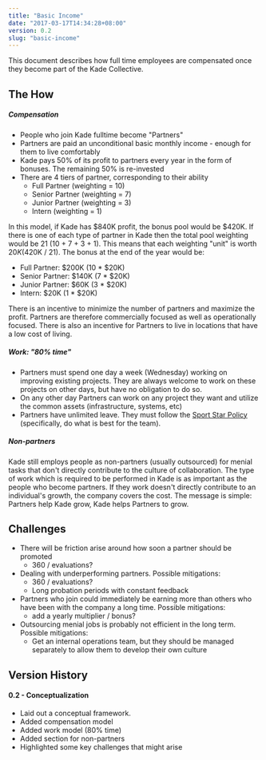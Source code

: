 ```yaml
---
title: "Basic Income"
date: "2017-03-17T14:34:28+08:00"
version: 0.2
slug: "basic-income"
---
```



This document describes how full time employees are compensated once they become part of the Kade Collective.


## The How

##### Compensation

- People who join Kade fulltime become "Partners"
- Partners are paid an unconditional basic monthly income - enough for them to live comfortably
- Kade pays 50% of its profit to partners every year in the form of bonuses. The remaining 50% is re-invested
- There are 4 tiers of partner, corresponding to their ability
    - Full Partner (weighting = 10)
    - Senior Partner (weighting = 7)
    - Junior Partner (weighting = 3)
    - Intern (weighting = 1)

In this model, if Kade has $840K profit, the bonus pool would be $420K. If there is one of each type of partner in Kade then the total pool weighting would be 21 (10 + 7 + 3 + 1). This means that each weighting "unit" is worth $20K ($420K / 21). The bonus at the end of the year would be:

- Full Partner: $200K (10 * $20K)
- Senior Partner: $140K (7 * $20K)
- Junior Partner: $60K (3 * $20K)
- Intern: $20K (1 * $20K)

There is an incentive to minimize the number of partners and maximize the profit. Partners are therefore commercially focused as well as operationally focused. There is also an incentive for Partners to live in locations that have a low cost of living.

##### Work: "80% time"

- Partners must spend one day a week (Wednesday) working on improving existing projects. They are always welcome to work on these projects on other days, but have no obligation to do so.
- On any other day Partners can work on any project they want and utilize the common assets (infrastructure, systems, etc)
- Partners have unlimited leave. They must follow the [Sport Star Policy](/manifesto/the-sport-star-policy/) (specifically, do what is best for the team).

#####  Non-partners

Kade still employs people as non-partners (usually outsourced) for menial tasks that don't directly contribute to the culture of collaboration. The type of work which is required to be performed in Kade is as important as the people who become partners. If they work doesn't directly contribute to an individual's growth, the company covers the cost. The message is simple: Partners help Kade grow, Kade helps Partners to grow.


## Challenges

- There will be friction arise around how soon a partner should be promoted
    - 360 / evaluations?
- Dealing with underperforming partners. Possible mitigations:
    - 360 / evaluations?
    - Long probation periods with constant feedback
- Partners who join could immediately be earning more than others who have been with the company a long time. Possible mitigations:
    - add a yearly multiplier / bonus?
- Outsourcing menial jobs is probably not efficient in the long term. Possible mitigations:
    - Get an internal operations team, but they should be managed separately to allow them to develop their own culture


## Version History

#### 0.2 - Conceptualization

- Laid out a conceptual framework.
- Added compensation model
- Added work model (80% time)
- Added section for non-partners
- Highlighted some key challenges that might arise
